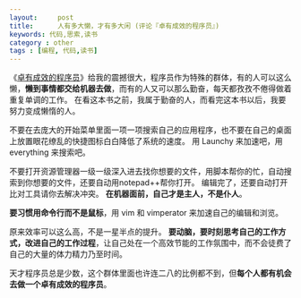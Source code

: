 ```yaml
---
layout:     post
title:      人有多大懒，才有多大闲 (评论『卓有成效的程序员』)
keywords: 代码,思索,读书
category : other
tags : [编程, 代码,读书]
---
```


《[卓有成效的程序员](https://www.amazon.cn/gp/product/B001XCWFOI/ref=as_li_ss_tl?ie=UTF8&camp=536&creative=3132&creativeASIN=B001XCWFOI&linkCode=as2&tag=justjavac-23)》给我的震撼很大，程序员作为特殊的群体，有的人可以这么懒，**懒到事情都交给机器去做**，而有的人又可以那么勤奋，每天都孜孜不倦得做着重复单调的工作。
在看这本书之前，我属于勤奋的人，而看完这本书以后，我要努力变成懒惰的人。 

不要在去庞大的开始菜单里面一项一项搜索自己的应用程序，也不要在自己的桌面上放置眼花缭乱的快捷图标白白降低了系统的速度。
用 Launchy 来加速吧，用 everything 来搜索吧。 

不要打开资源管理器一级一级深入进去找你想要的文件，用脚本帮你的忙，自动搜索到你想要的文件，还要自动用notepad++帮你打开。
编辑完了，还要自动打开比对工具请你去解决冲突。
**在机器面前，自己才是主人，不是仆人**。 
 
**要习惯用命令行而不是鼠标**，用 vim 和 vimperator 来加速自己的编辑和浏览。 

原来效率可以这么高，不是一星半点的提升。
**要动脑，要时刻思考自己的工作方式，改进自己的工作过程**，让自己处在一个高效节能的工作氛围中，而不会徒费了自己的大量的体力精力乃至时间。 

天才程序员总是少数，这个群体里面也许连二八的比例都不到，但**每个人都有机会去做一个卓有成效的程序员**。 
